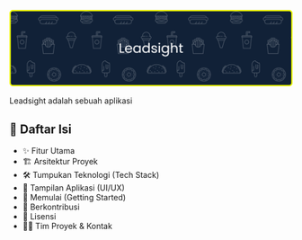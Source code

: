 ![logo](img/github-header-banner.png)

Leadsight adalah sebuah aplikasi

## 📖 Daftar Isi

- ✨ Fitur Utama
- 🏗️ Arsitektur Proyek
- 🛠️ Tumpukan Teknologi (Tech Stack)
- 🎨 Tampilan Aplikasi (UI/UX)
- 🚀 Memulai (Getting Started)
- 🤝 Berkontribusi
- 📜 Lisensi
- 🧑‍💻 Tim Proyek & Kontak

